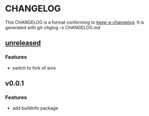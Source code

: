 
# CHANGELOG

This CHANGELOG is a format conforming to [keep-a-changelog](https://github.com/olivierlacan/keep-a-changelog). 
It is generated with git-chglog -o CHANGELOG.md


<a name="unreleased"></a>
## [unreleased](https://github.com/CestusIO/buildinfo/compare/v0.0.1...unreleased)

### Features

* switch to fork of wire


<a name="v0.0.1"></a>
## v0.0.1

### Features

* add buildinfo package

